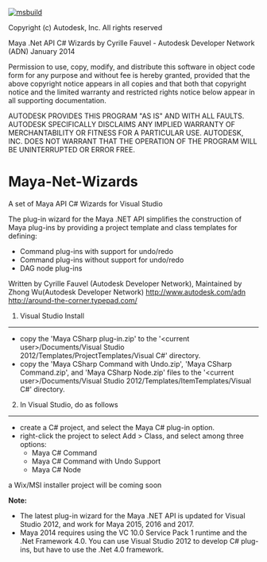 [![msbuild](https://github.com/hiroakit/Maya-Net-Wizards/actions/workflows/msbuild.yml/badge.svg)](https://github.com/hiroakit/Maya-Net-Wizards/actions/workflows/msbuild.yml)

Copyright (c) Autodesk, Inc. All rights reserved 

Maya .Net API C# Wizards
by Cyrille Fauvel - Autodesk Developer Network (ADN)
January 2014

Permission to use, copy, modify, and distribute this software in
object code form for any purpose and without fee is hereby granted, 
provided that the above copyright notice appears in all copies and 
that both that copyright notice and the limited warranty and
restricted rights notice below appear in all supporting 
documentation.

AUTODESK PROVIDES THIS PROGRAM "AS IS" AND WITH ALL FAULTS. 
AUTODESK SPECIFICALLY DISCLAIMS ANY IMPLIED WARRANTY OF
MERCHANTABILITY OR FITNESS FOR A PARTICULAR USE.  AUTODESK, INC. 
DOES NOT WARRANT THAT THE OPERATION OF THE PROGRAM WILL BE
UNINTERRUPTED OR ERROR FREE.
 
 Maya-Net-Wizards
================

A set of Maya API C# Wizards for Visual Studio

The plug-in wizard for the Maya .NET API simplifies the construction of Maya plug-ins by providing a project template and class templates for defining: 
- Command plug-ins with support for undo/redo  
- Command plug-ins without support for undo/redo  
- DAG node plug-ins  


Written by Cyrille Fauvel (Autodesk Developer Network),
Maintained by Zhong Wu(Autodesk Developer Network)
http://www.autodesk.com/adn  
http://around-the-corner.typepad.com/  


1) Visual Studio Install
------------------------
- copy the 'Maya CSharp plug-in.zip' to the 
'&lt;current user&gt;/Documents/Visual Studio 2012/Templates/ProjectTemplates/Visual C#' directory.  
- copy the 'Maya CSharp Command with Undo.zip', 'Maya CSharp Command.zip', and 'Maya CSharp Node.zip' files 
to the '&lt;current user&gt;/Documents/Visual Studio 2012/Templates/ItemTemplates/Visual C#' directory.  

2) In Visual Studio, do as follows
----------------------------------
- create a C# project, and select the Maya C# plug-in option.  
- right-click the project to select Add > Class, and select among three options: 
  - Maya C# Command  
  - Maya C# Command with Undo Support  
  - Maya C# Node  

a Wix/MSI installer project will be coming soon

<b>Note:</b> 
- The latest plug-in wizard for the Maya .NET API is updated for Visual Studio 2012, and work for Maya 2015, 2016 and 2017. 
- Maya 2014 requires using the VC 10.0 Service Pack 1 runtime and the .Net Framework 4.0. You can use Visual Studio 2012 to develop C# plug-ins, but have to use the .Net 4.0 framework.
